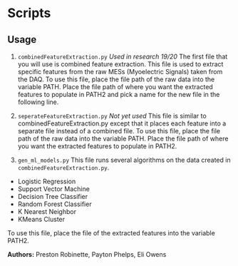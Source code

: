 # Scripts

## Usage
1. `combinedFeatureExtraction.py`  *Used in research 19/20*
The first file that you will use is combined feature extraction. This file
is used to extract specific features from the raw MESs (Myoelectric Signals) taken from the DAQ.
To use this file, place the file path of the raw data into the variable PATH.
Place the file path of where you want the extracted features to populate in PATH2
and pick a name for the new file in the following line.


1. `seperateFeatureExtraction.py` *Not yet used*
This file is similar to combinedFeatureExtraction.py except that it places each
feature into a separate file instead of a combined file. 
To use this file, place the file path of the raw data into the variable PATH.
Place the file path of where you want the extracted features to populate in PATH2.


1. `gen_ml_models.py`
This file runs several algorithms on the data created in
`combinedFeatureExtraction.py`.
- Logistic Regression
- Support Vector Machine
- Decision Tree Classifier
- Random Forest Classifier
- K Nearest Neighbor
- KMeans Cluster

To use this file, place the file of the extracted features into the variable
PATH2.


**Authors:** Preston Robinette, Payton Phelps, Eli Owens
